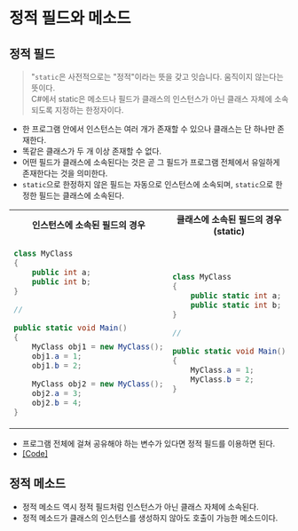 # 정적 필드와 메소드

## 정적 필드
> "`static`은 사전적으로는 "정적"이라는 뜻을 갖고 잇습니다. 움직이지 않는다는 뜻이다.<br>
> C#에서 static은 메소드나 필드가 클래스의 인스턴스가 아닌 클래스 자체에 소속되도록 지정하는 한정자이다.

* 한 프로그램 안에서 인스턴스는 여러 개가 존재할 수 있으나 클래스는 단 하나만 존재한다.
* 똑같은 클래스가 두 개 이상 존재할 수 없다.
* 어떤 필드가 클래스에 소속된다는 것은 곧 그 필드가 프로그램 전체에서 유일하게 존재한다는 것을 의미한다.
* `static`으로 한정하지 않은 필드는 자동으로 인스턴스에 소속되며, `static`으로 한정한 필드는 클래스에 소속된다.

<table>
<tr>
<th> 인스턴스에 소속된 필드의 경우 </th>
<th> 클래스에 소속된 필드의 경우(static) </th>
</tr>
<tr>
<td>

```c#
class MyClass
{
    public int a;
    public int b;
}

//

public static void Main()
{
    MyClass obj1 = new MyClass();
    obj1.a = 1;
    obj1.b = 2;

    MyClass obj2 = new MyClass();
    obj2.a = 3;
    obj2.b = 4;
}
```

</td>
<td>

```c#
class MyClass
{
    public static int a;
    public static int b;
}

//

public static void Main()
{
    MyClass.a = 1;
    MyClass.b = 2;
}
```

</td>
</tr>
</table>

* 프로그램 전체에 걸쳐 공유해야 하는 변수가 있다면 정적 필드를 이용하면 된다.
* [[Code]](/Code/Chapter07/StaticField.cs)

## 정적 메소드
* 정적 메소드 역시 정적 필드처럼 인스턴스가 아닌 클래스 자체에 소속된다.
* 정적 메소드가 클래스의 인스턴스를 생성하지 않아도 호출이 가능한 메소드이다.